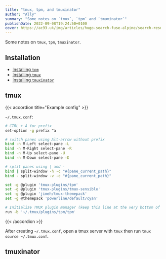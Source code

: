 ```yaml
---
title: "tmux, tpm, and tmuxinator"
author: "Ally"
summary: "Some notes on `tmux`, `tpm` and `tmuxinator`"
publishDate: 2022-09-08T19:24:50+0100
cover: https://ac93.uk/img/articles/hugo-search-fuse-alpine/search-results.png
---
```


Some notes on `tmux`, `tpm`, `tmuxinator`.

## Installation

* [Installing `tpm`](https://github.com/tmux-plugins/tpm#installation)
* [Installing `tmux`](https://github.com/tmux/tmux/wiki/Installing)
* [Installing `tmuxinator`](https://github.com/tmuxinator/tmuxinator#installation)

## tmux

{{< accordion title="Example config" >}}

`~/.tmux.conf`:

```bash
# CTRL + A for prefix
set-option -g prefix ^a

# switch panes using Alt-arrow without prefix
bind -n M-Left select-pane -L
bind -n M-Right select-pane -R
bind -n M-Up select-pane -U
bind -n M-Down select-pane -D

# split panes using | and -
bind | split-window -h -c "#{pane_current_path}"
bind - split-window -v -c "#{pane_current_path}"

set -g @plugin 'tmux-plugins/tpm'
set -g @plugin 'tmux-plugins/tmux-sensible'
set -g @plugin 'jimeh/tmux-themepack'
set -g @themepack 'powerline/default/cyan'

# Initialize TMUX plugin manager (keep this line at the very bottom of tmux.conf)
run -b '~/.tmux/plugins/tpm/tpm'
```
{{< /accordion >}}

After creating `~/.tmux.conf`, open a tmux server with `tmux` then run `tmux source ~/.tmux.conf`.

## tmuxinator

